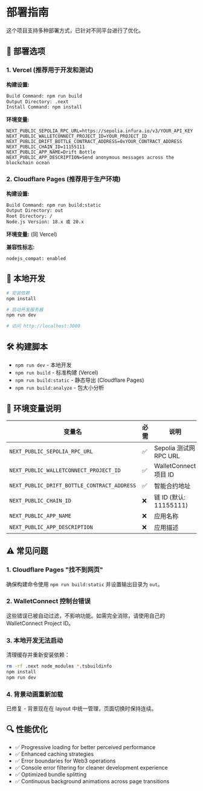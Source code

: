 # 部署指南

这个项目支持多种部署方式，已针对不同平台进行了优化。

## 🚀 部署选项

### 1. Vercel (推荐用于开发和测试)

**构建设置:**
```bash
Build Command: npm run build
Output Directory: .next
Install Command: npm install
```

**环境变量:**
```
NEXT_PUBLIC_SEPOLIA_RPC_URL=https://sepolia.infura.io/v3/YOUR_API_KEY
NEXT_PUBLIC_WALLETCONNECT_PROJECT_ID=YOUR_PROJECT_ID
NEXT_PUBLIC_DRIFT_BOTTLE_CONTRACT_ADDRESS=0xYOUR_CONTRACT_ADDRESS
NEXT_PUBLIC_CHAIN_ID=11155111
NEXT_PUBLIC_APP_NAME=Drift Bottle
NEXT_PUBLIC_APP_DESCRIPTION=Send anonymous messages across the blockchain ocean
```

### 2. Cloudflare Pages (推荐用于生产环境)

**构建设置:**
```bash
Build Command: npm run build:static
Output Directory: out
Root Directory: /
Node.js Version: 18.x 或 20.x
```

**环境变量:** (同 Vercel)

**兼容性标志:**
```
nodejs_compat: enabled
```

## 🔧 本地开发

```bash
# 安装依赖
npm install

# 启动开发服务器
npm run dev

# 访问 http://localhost:3000
```

## 🛠️ 构建脚本

- `npm run dev` - 本地开发
- `npm run build` - 标准构建 (Vercel)
- `npm run build:static` - 静态导出 (Cloudflare Pages)
- `npm run build:analyze` - 包大小分析

## 📝 环境变量说明

| 变量名 | 必需 | 说明 |
|--------|------|------|
| `NEXT_PUBLIC_SEPOLIA_RPC_URL` | ✅ | Sepolia 测试网 RPC URL |
| `NEXT_PUBLIC_WALLETCONNECT_PROJECT_ID` | ✅ | WalletConnect 项目 ID |
| `NEXT_PUBLIC_DRIFT_BOTTLE_CONTRACT_ADDRESS` | ✅ | 智能合约地址 |
| `NEXT_PUBLIC_CHAIN_ID` | ❌ | 链 ID (默认: 11155111) |
| `NEXT_PUBLIC_APP_NAME` | ❌ | 应用名称 |
| `NEXT_PUBLIC_APP_DESCRIPTION` | ❌ | 应用描述 |

## ⚠️ 常见问题

### 1. Cloudflare Pages "找不到网页"
确保构建命令使用 `npm run build:static` 并设置输出目录为 `out`。

### 2. WalletConnect 控制台错误
这些错误已被自动过滤，不影响功能。如需完全消除，请使用自己的 WalletConnect Project ID。

### 3. 本地开发无法启动
清理缓存并重新安装依赖：
```bash
rm -rf .next node_modules *.tsbuildinfo
npm install
npm run dev
```

### 4. 背景动画重新加载
已修复 - 背景现在在 layout 中统一管理，页面切换时保持连续。

## 🔍 性能优化

- ✅ Progressive loading for better perceived performance
- ✅ Enhanced caching strategies  
- ✅ Error boundaries for Web3 operations
- ✅ Console error filtering for cleaner development experience
- ✅ Optimized bundle splitting
- ✅ Continuous background animations across page transitions